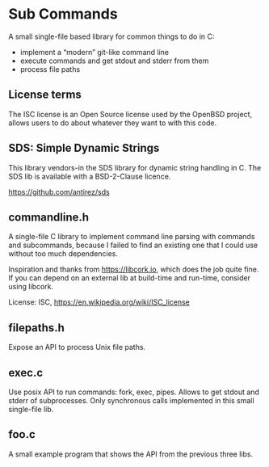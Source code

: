 # Sub Commands

A small single-file based library for common things to do in C:

  - implement a “modern” git-like command line
  - execute commands and get stdout and stderr from them
  - process file paths

## License terms

The ISC license is an Open Source license used by the OpenBSD project,
allows users to do about whatever they want to with this code.

## SDS: Simple Dynamic Strings

This library vendors-in the SDS library for dynamic string handling in C.
The SDS lib is available with a BSD-2-Clause licence.

  https://github.com/antirez/sds

## commandline.h

A single-file C library to implement command line parsing with commands and
subcommands, because I failed to find an existing one that I could use
without too much dependencies.

Inspiration and thanks from https://libcork.io, which does the job quite
fine. If you can depend on an external lib at build-time and run-time,
consider using libcork.

License: ISC, https://en.wikipedia.org/wiki/ISC_license

## filepaths.h

Expose an API to process Unix file paths.

## exec.c

Use posix API to run commands: fork, exec, pipes. Allows to get stdout and
stderr of subprocesses. Only synchronous calls implemented in this small
single-file lib.

## foo.c

A small example program that shows the API from the previous three libs.

